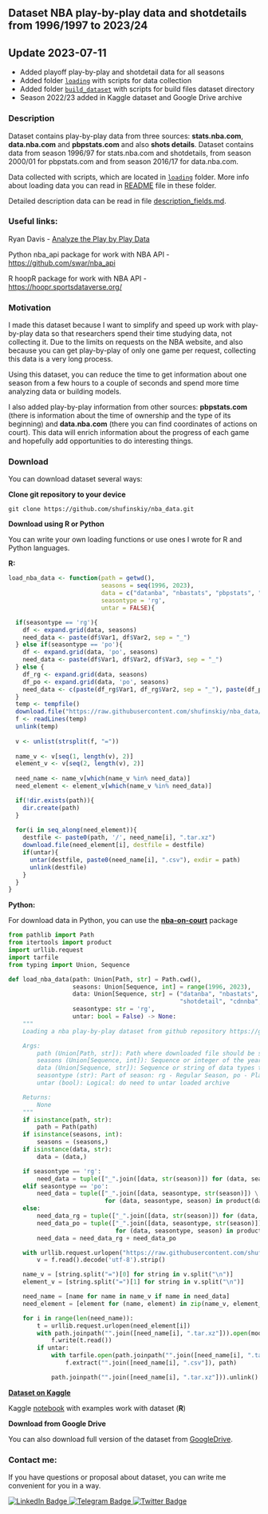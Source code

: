 ## Dataset NBA  play-by-play data and shotdetails from 1996/1997 to 2023/24

## Update 2023-07-11

- Added playoff play-by-play and shotdetail data for all seasons
- Added folder [`loading`](https://github.com/shufinskiy/nba_data/tree/main/loading) with scripts for data collection
- Added folder [`build_dataset`](https://github.com/shufinskiy/nba_data/tree/main/build_dataset) with scripts for build files dataset directory
- Season 2022/23 added in Kaggle dataset and Google Drive archive

### Description
Dataset contains play-by-play data from three sources: **stats.nba.com**, **data.nba.com** and **pbpstats.com** and also **shots details**.
Dataset contains data from season 1996/97 for stats.nba.com and shotdetails, from season 2000/01 for pbpstats.com and from season 2016/17 for data.nba.com.

Data collected with scripts, which are located in [`loading`](https://github.com/shufinskiy/nba_data/tree/main/loading) folder. More info about loading data you can read in [README](https://github.com/shufinskiy/nba_data/blob/main/loading/README.md) file in these folder.

Detailed description data can be read in file [description_fields.md](https://github.com/shufinskiy/nba_data/blob/main/description_fields.md).

### Useful links:
Ryan Davis - [Analyze the Play by Play Data](https://github.com/rd11490/NBA_Tutorials/tree/master/analyze_play_by_play)

Python nba_api package for work with NBA API - https://github.com/swar/nba_api

R hoopR package for work with NBA API - https://hoopr.sportsdataverse.org/

### Motivation

I made this dataset because I want to simplify and speed up work with play-by-play data so that researchers spend their time studying data, not collecting it. Due to the limits on requests on the NBA website, and also because you can get play-by-play of only one game per request, collecting this data is a very long process.

Using this dataset, you can reduce the time to get information about one season from a few hours to a couple of seconds and spend more time analyzing data or building models.

I also added play-by-play information from other sources: **pbpstats.com** (there is information about the time of ownership and the type of its beginning) and **data.nba.com** (there you can find coordinates of actions on court). This data will enrich information about the progress of each game and hopefully add opportunities to do interesting things.

### Download

You can download dataset several ways:

**Clone git repository to your device**
```
git clone https://github.com/shufinskiy/nba_data.git
```

**Download using R or Python**

You can write your own loading functions or use ones I wrote for R and Python languages.

**R:**
```r
load_nba_data <- function(path = getwd(),
                          seasons = seq(1996, 2023),
                          data = c("datanba", "nbastats", "pbpstats", "shotdetail", "cdnnba", "nbastatsv3"),
                          seasontype = 'rg',
                          untar = FALSE){

  if(seasontype == 'rg'){
    df <- expand.grid(data, seasons)
    need_data <- paste(df$Var1, df$Var2, sep = "_")
  } else if(seasontype == 'po'){
    df <- expand.grid(data, 'po', seasons)
    need_data <- paste(df$Var1, df$Var2, df$Var3, sep = "_")
  } else {
    df_rg <- expand.grid(data, seasons)
    df_po <- expand.grid(data, 'po', seasons)
    need_data <- c(paste(df_rg$Var1, df_rg$Var2, sep = "_"), paste(df_po$Var1, df_po$Var2, df_po$Var3, sep = "_"))
  }
  temp <- tempfile()
  download.file("https://raw.githubusercontent.com/shufinskiy/nba_data/main/list_data.txt", temp)
  f <- readLines(temp)
  unlink(temp)
  
  v <- unlist(strsplit(f, "="))
  
  name_v <- v[seq(1, length(v), 2)]
  element_v <- v[seq(2, length(v), 2)]
  
  need_name <- name_v[which(name_v %in% need_data)]
  need_element <- element_v[which(name_v %in% need_data)]

  if(!dir.exists(path)){
    dir.create(path)
  }
  
  for(i in seq_along(need_element)){
    destfile <- paste0(path, '/', need_name[i], ".tar.xz")
    download.file(need_element[i], destfile = destfile)
    if(untar){
      untar(destfile, paste0(need_name[i], ".csv"), exdir = path)
      unlink(destfile)
    }
  }
}
```

**Python:**

For download data in Python, you can use the [**nba-on-court**](https://github.com/shufinskiy/nba-on-court) package

```python
from pathlib import Path
from itertools import product
import urllib.request
import tarfile
from typing import Union, Sequence

def load_nba_data(path: Union[Path, str] = Path.cwd(),
                  seasons: Union[Sequence, int] = range(1996, 2023),
                  data: Union[Sequence, str] = ("datanba", "nbastats", "pbpstats",
                                                "shotdetail", "cdnnba", "nbastatsv3"),
                  seasontype: str = 'rg',
                  untar: bool = False) -> None:
    """
    Loading a nba play-by-play dataset from github repository https://github.com/shufinskiy/nba_data

    Args:
        path (Union[Path, str]): Path where downloaded file should be saved on the hard disk
        seasons (Union[Sequence, int]): Sequence or integer of the year of start of season
        data (Union[Sequence, str]): Sequence or string of data types to load
        seasontype (str): Part of season: rg - Regular Season, po - Playoffs
        untar (bool): Logical: do need to untar loaded archive

    Returns:
        None
    """
    if isinstance(path, str):
        path = Path(path)
    if isinstance(seasons, int):
        seasons = (seasons,)
    if isinstance(data, str):
        data = (data,)

    if seasontype == 'rg':
        need_data = tuple(["_".join([data, str(season)]) for (data, season) in product(data, seasons)])
    elif seasontype == 'po':
        need_data = tuple(["_".join([data, seasontype, str(season)]) \
                           for (data, seasontype, season) in product(data, (seasontype,), seasons)])
    else:
        need_data_rg = tuple(["_".join([data, str(season)]) for (data, season) in product(data, seasons)])
        need_data_po = tuple(["_".join([data, seasontype, str(season)]) \
                              for (data, seasontype, season) in product(data, ('po',), seasons)])
        need_data = need_data_rg + need_data_po

    with urllib.request.urlopen("https://raw.githubusercontent.com/shufinskiy/nba_data/main/list_data.txt") as f:
        v = f.read().decode('utf-8').strip()

    name_v = [string.split("=")[0] for string in v.split("\n")]
    element_v = [string.split("=")[1] for string in v.split("\n")]

    need_name = [name for name in name_v if name in need_data]
    need_element = [element for (name, element) in zip(name_v, element_v) if name in need_data]

    for i in range(len(need_name)):
        t = urllib.request.urlopen(need_element[i])
        with path.joinpath("".join([need_name[i], ".tar.xz"])).open(mode='wb') as f:
            f.write(t.read())
        if untar:
            with tarfile.open(path.joinpath("".join([need_name[i], ".tar.xz"]))) as f:
                f.extract("".join([need_name[i], ".csv"]), path)

            path.joinpath("".join([need_name[i], ".tar.xz"])).unlink()
```

**[Dataset on Kaggle](https://www.kaggle.com/datasets/brains14482/nba-playbyplay-and-shotdetails-data-19962021)**

Kaggle [notebook](https://www.kaggle.com/code/brains14482/nba-play-by-play-dataset-r-example) with examples work with dataset (**R**)

**Download from Google Drive**

You can also download full version of the dataset from [GoogleDrive](https://drive.google.com/file/d/1pBBY7JiVLVMmMz_tV5KkTgUhrpulUQtD/view?usp=sharing).

### Contact me:

If you have questions or proposal about dataset, you can write me convenient for you in a way.

<div id="header" align="left">
  <div id="badges">
    <a href="https://www.linkedin.com/in/vladislav-shufinskiy/">
      <img src="https://img.shields.io/badge/LinkedIn-blue?style=for-the-badge&logo=linkedin&logoColor=white" alt="LinkedIn Badge"/>
    </a>
    <a href="https://t.me/brains14482">
      <img src="https://img.shields.io/badge/Telegram-blue?style=for-the-badge&logo=telegram&logoColor=white" alt="Telegram Badge"/>
    </a>
    <a href="https://twitter.com/vshufinskiy">
      <img src="https://img.shields.io/badge/Twitter-blue?style=for-the-badge&logo=twitter&logoColor=white" alt="Twitter Badge"/>
    </a>
  </div>
</div>
